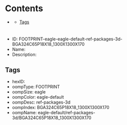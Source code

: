 



Contents
========

* [](#)
	* [Tags](#tags)

# 

- ID: FOOTPRINT-eagle-eagle-default-ref-packages-3d-BGA324C65P18X18_1300X1300X170
- Name: 
- Description: 

## Tags

- hexID: 
- oompType: FOOTPRINT
- oompSize: eagle
- oompColor: eagle-default
- oompDesc: ref-packages-3d
- oompIndex: BGA324C65P18X18_1300X1300X170
- oompName: eagle-default/ref-packages-3d/BGA324C65P18X18_1300X1300X170
